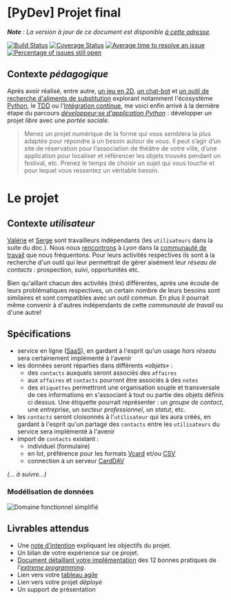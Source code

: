 # [PyDev] Projet final

_**Note** : La version à jour de ce document est disponible [à cette adresse][readme]._

[![Build Status](https://www.travis-ci.org/freezed/ocp13.svg?branch=master)](https://www.travis-ci.org/freezed/ocp13)
[![Coverage Status](https://coveralls.io/repos/github/freezed/ocp13/badge.svg?branch=master)](https://coveralls.io/github/freezed/ocp13?branch=master)
[![Average time to resolve an issue](http://isitmaintained.com/badge/resolution/freezed/ocp13.svg)](http://isitmaintained.com/project/freezed/ocp13 "Average time to resolve an issue")
[![Percentage of issues still open](http://isitmaintained.com/badge/open/freezed/ocp13.svg)](http://isitmaintained.com/project/freezed/ocp13 "Percentage of issues still open")

## Contexte _pédagogique_

Après avoir réalisé, entre autre, [un jeu en 2D][p3], [un chat-bot][p5] et [un outil de recherche d'aliments de substitution][p11] explorant notamment l'écosystème [Python][wikipython], le [TDD][wikitdd] ou l'[Intégration continue][wikici], me voici enfin arrivé à la dernière étape du parcours _[développeur·se d'application Python][dapy]_ : développer un projet _libre_ avec une _portée sociale_.

> Menez un projet numérique de la forme qui vous semblera la plus adaptée pour répondre à un besoin autour de vous. Il peut s’agir d’un site de réservation pour l’association de théâtre de votre ville, d’une application pour localiser et référencer les objets trouvés pendant un festival, etc. Prenez le temps de choisir un sujet qui vous touche et pour lequel vous ressentez un véritable besoin.

# Le projet

## Contexte _utilisateur_

[Valérie](https://refuge.la-cordee.net/users/3271) et [Serge][serge] sont travailleurs indépendants (les `utilisateurs` dans la suite du doc.). Nous nous [rencontrons][refuge] à _Lyon_ dans la [communauté de travail][cordee] que nous fréquentons. Pour leurs activités respectives ils sont à la recherche d'un outil qui leur permettrait de gérer aisément leur _réseau de contacts_ : prospection, suivi, opportunités etc.

Bien qu'aillant chacun des activités (_très_) différentes, après une écoute de leurs problématiques respectives, un certain nombre de leurs besoins sont similaires et sont compatibles avec un outil commun. En plus il pourrait même convenir à d'autres indépendants de cette _communauté de travail_ ou d'une autre!

## Spécifications

* service en ligne ([SaaS][wikisaas]), en gardant à l'esprit qu'un usage _hors réseau_ sera certainement implémenté à l'avenir
* les données seront réparties dans différents _«objets»_ :
    - des `contacts` auxquels seront associés des `affaires`
    - aux `affaires` et `contacts` pourront être associés à des `notes`
    - des `étiquettes` permettront une organisation souple et transversale de ces informations en s'associant à tout ou partie des objets définis ci dessus. Une étiquette pourrait représenter : un _groupe de contact_, une _entreprise_, un _secteur professionnel_, un _statut_, etc.
* les `contacts` seront cloisonnés à l'`utilisateur` qui les aura créés, en gardant à l'esprit qu'un partage des `contacts` entre les `utilisateurs` du service sera implémenté à l'avenir
* import de `contacts` existant :
    - individuel (formulaire)
    - en lot, préférence pour les formats [Vcard][wikivcf] et/ou [CSV][wikicsv]
    - connection à un serveur [CardDAV][wikidav]

_(… à suivre…)_

### Modélisation de données

![Domaine fonctionnel simplifié][lfd]


## Livrables attendus

* Une [note d’intention][readme] expliquant les objectifs du projet.
* Un bilan de votre expérience sur ce projet.
* [Document détaillant votre implémentation][approach] des 12 bonnes pratiques de l’[_extreme programming_][wikixtrem].
* Lien vers votre [tableau agile][kanban]
* Lien vers votre projet _déployé_
* Un support de présentation

[approach]: https://github.com/freezed/ocp13/blob/wip-doc/doc/approach.md
[ci]: https://travis-ci.com/freezed/ocp13/builds "Liens vers l'historique des builds sur le site Travis CI"
[cordee]: https://www.la-cordee.net/
[dapy]: https://openclassrooms.com/fr/paths/68-developpeur-dapplication-python "Maîtrisez Python, le langage des startups et des scientifiques, pour réaliser vos propres applications web"
[doc]: https://github.com/freezed/ocp13/blob/wip-doc/doc/documentation.md
[kanban]: https://github.com/freezed/ocp13/projects/1
[p11]: https://github.com/freezed/ocp8/blob/v0.3/README.md#contexte
[p3]: https://github.com/freezed/ocp3/#pydev-projet-3
[p5]: https://github.com/freezed/ocp5#pydev-projet-5
[readme]: https://github.com/freezed/ocp13/blob/master/README.md#contexte-pédagogique
[refuge]: https://refuge.la-cordee.net/messages/5733
[serge]: https://refuge.la-cordee.net/users/2579
[wikici]: https://fr.wikipedia.org/wiki/Int%C3%A9gration_continue "Lien vers la page «Intégration continue» sur wikipedia"
[wikicsv]: https://fr.wikipedia.org/wiki/Comma-separated_values "Lien vers la page «Comma-separated_values» sur Wikipedia"
[wikidav]: https://fr.wikipedia.org/wiki/CardDAV "Lien vers la page «CardDAV» sur Wikipedia"
[wiki]: https://fr.wikipedia.org/wiki/ "Lien vers la page «» sur wikipedia"
[wikipython]: https://fr.wikipedia.org/wiki/Python_(langage) "Lien vers la page «Python (langage)» sur wikipedia"
[wikisaas]: https://fr.wikipedia.org/wiki/Logiciel_en_tant_que_service "Lien vers la page «Logiciel en tant que service» sur wikipedia"
[wikitdd]: https://fr.wikipedia.org/wiki/Test_driven_development "Lien vers la page «Test driven development» sur wikipedia"
[wikivcf]: https://fr.wikipedia.org/wiki/VCard "Lien vers la page «VCard» sur Wikipedia"
[wikixtrem]: https://fr.wikipedia.org/wiki/Extreme_programming "Lien vers la page «Extreme programming» sur Wikipedia"
[lfd]: https://raw.githubusercontent.com/freezed/ocp13/master/doc/data_model/functional_model_light.png

[wiki]: https://fr.wikipedia.org/wiki/ "Lien vers la page «» sur Wikipedia"
